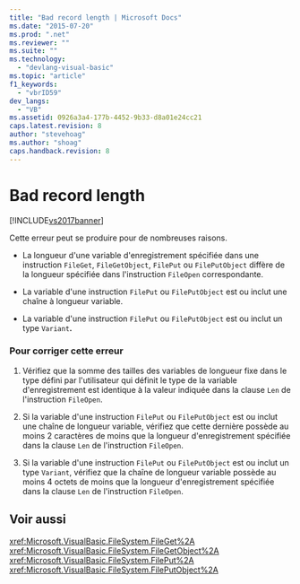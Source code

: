 ```yaml
---
title: "Bad record length | Microsoft Docs"
ms.date: "2015-07-20"
ms.prod: ".net"
ms.reviewer: ""
ms.suite: ""
ms.technology: 
  - "devlang-visual-basic"
ms.topic: "article"
f1_keywords: 
  - "vbrID59"
dev_langs: 
  - "VB"
ms.assetid: 0926a3a4-177b-4452-9b33-d8a01e24cc21
caps.latest.revision: 8
author: "stevehoag"
ms.author: "shoag"
caps.handback.revision: 8
---
```

# Bad record length
[!INCLUDE[vs2017banner](../../../visual-basic/includes/vs2017banner.md)]

Cette erreur peut se produire pour de nombreuses raisons.  
  
-   La longueur d'une variable d'enregistrement spécifiée dans une instruction `FileGet`, `FileGetObject`, `FilePut` ou `FilePutObject` diffère de la longueur spécifiée dans l'instruction `FileOpen` correspondante.  
  
-   La variable d'une instruction `FilePut` ou `FilePutObject` est ou inclut une chaîne à longueur variable.  
  
-   La variable d'une instruction `FilePut` ou `FilePutObject` est ou inclut un type `Variant`**.**  
  
### Pour corriger cette erreur  
  
1.  Vérifiez que la somme des tailles des variables de longueur fixe dans le type défini par l'utilisateur qui définit le type de la variable d'enregistrement est identique à la valeur indiquée dans la clause `Len` de l'instruction `FileOpen`.  
  
2.  Si la variable d'une instruction `FilePut` ou `FilePutObject` est ou inclut une chaîne de longueur variable, vérifiez que cette dernière possède au moins 2 caractères de moins que la longueur d'enregistrement spécifiée dans la clause `Len` de l'instruction `FileOpen`.  
  
3.  Si la variable d'une instruction `FilePut` ou `FilePutObject` est ou inclut un type `Variant`, vérifiez que la chaîne de longueur variable possède au moins 4 octets de moins que la longueur d'enregistrement spécifiée dans la clause `Len` de l'instruction `FileOpen`.  
  
## Voir aussi  
 <xref:Microsoft.VisualBasic.FileSystem.FileGet%2A>   
 <xref:Microsoft.VisualBasic.FileSystem.FileGetObject%2A>   
 <xref:Microsoft.VisualBasic.FileSystem.FilePut%2A>   
 <xref:Microsoft.VisualBasic.FileSystem.FilePutObject%2A>